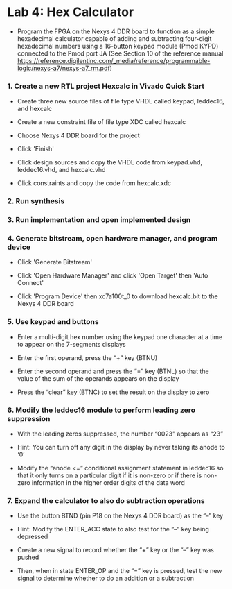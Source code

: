 # Lab 4: Hex Calculator

* Program the FPGA on the Nexys 4 DDR board to function as a simple hexadecimal calculator capable of adding and subtracting four-digit hexadecimal numbers using a 16-button keypad module (Pmod KYPD) connected to the Pmod port JA (See Section 10 of the reference manual https://reference.digilentinc.com/_media/reference/programmable-logic/nexys-a7/nexys-a7_rm.pdf)

### 1. Create a new RTL project Hexcalc in Vivado Quick Start

* Create three new source files of file type VHDL called keypad, leddec16, and hexcalc

* Create a new constraint file of file type XDC called hexcalc

* Choose Nexys 4 DDR board for the project

* Click 'Finish'

* Click design sources and copy the VHDL code from keypad.vhd, leddec16.vhd, and hexcalc.vhd

* Click constraints and copy the code from hexcalc.xdc

### 2. Run synthesis

### 3. Run implementation and open implemented design

### 4. Generate bitstream, open hardware manager, and program device

* Click 'Generate Bitstream'

* Click 'Open Hardware Manager' and click 'Open Target' then 'Auto Connect'

* Click 'Program Device' then xc7a100t_0 to download hexcalc.bit to the Nexys 4 DDR board

### 5. Use keypad and buttons

* Enter a multi-digit hex number using the keypad one character at a time to appear on the 7-segments displays

* Enter the first operand, press the “+” key (BTNU)

* Enter the second operand and press the “=” key (BTNL) so that the value of the sum of the operands appears on the display

* Press the “clear” key (BTNC) to set the result on the display to zero

### 6. Modify the leddec16 module to perform leading zero suppression

* With the leading zeros suppressed, the number “0023” appears as “23” 

* Hint: You can turn off any digit in the display by never taking its anode to ‘0’

* Modify the “anode <=” conditional assignment statement in leddec16 so that it only turns on a particular digit if it is non-zero or if there is non-zero information in the higher order digits of the data word

### 7. Expand the calculator to also do subtraction operations

* Use the button BTND (pin P18 on the Nexys 4 DDR board) as the “–” key

* Hint: Modify the ENTER_ACC state to also test for the “–” key being depressed

* Create a new signal to record whether the “+” key or the “–” key was pushed

* Then, when in state ENTER_OP and the “=” key is pressed, test the new signal to determine whether to do an addition or a subtraction
